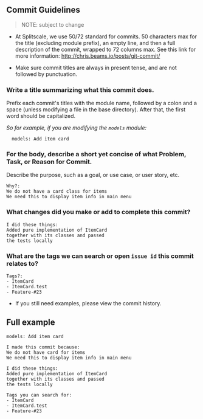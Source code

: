 ## Commit Guidelines

> NOTE: subject to change

- At Splitscale, we use 50/72 standard for commits. 50 characters max
  for the title (excluding module prefix), an empty line, and then a
  full description of the commit, wrapped to 72 columns max. See this
  link for more information: http://chris.beams.io/posts/git-commit/

- Make sure commit titles are always in present tense, and are not
  followed by punctuation.

### Write a title summarizing what this commit does.

Prefix each commit's titles with the module name, followed by a colon
and a space (unless modifying a file in the base directory). After
that, the first word should be capitalized.

_So for example, if you are modifying the `models` module:_

```
  models: Add item card
```

### For the body, describe a short yet concise of what Problem, Task, or Reason for Commit.

Describe the purpose, such as a goal, or use case, or user story, etc.

```
Why?:
We do not have a card class for items
We need this to display item info in main menu
```

### What changes did you make or add to complete this commit?

```
I did these things:
Added pure implementation of ItemCard
together with its classes and passed
the tests locally
```

### What are the tags we can search or open `issue id` this commit relates to?

```
Tags?:
- ItemCard
- ItemCard.test
- Feature-#23
```

- If you still need examples, please view the commit history.

## Full example

```
models: Add item card

I made this commit because:
We do not have card for items
We need this to display item info in main menu

I did these things:
Added pure implementation of ItemCard
together with its classes and passed
the tests locally

Tags you can search for:
- ItemCard
- ItemCard.test
- Feature-#23
```
